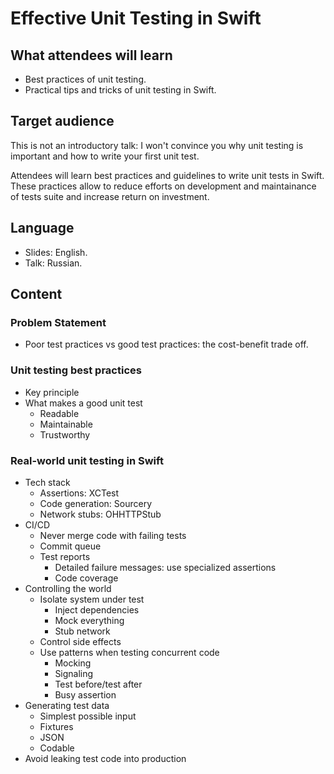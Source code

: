 
# Effective Unit Testing in Swift

## What attendees will learn

- Best practices of unit testing.
- Practical tips and tricks of unit testing in Swift.

## Target audience

This is not an introductory talk: I won't convince you why unit testing is important and how to write your first unit test.

Attendees will learn best practices and guidelines to write unit tests in Swift. These practices allow to reduce efforts on development and maintainance of tests suite and increase return on investment.

## Language

- Slides: English.  
- Talk: Russian.

## Content

### Problem Statement

- Poor test practices vs good test practices: the cost-benefit trade off.

### Unit testing best practices

- Key principle
- What makes a good unit test
  - Readable
  - Maintainable
  - Trustworthy
    
### Real-world unit testing in Swift

- Tech stack
  - Assertions: XCTest
  - Code generation: Sourcery
  - Network stubs: OHHTTPStub
- CI/CD
  - Never merge code with failing tests
  - Commit queue
  - Test reports
    - Detailed failure messages: use specialized assertions
    - Code coverage
- Controlling the world
  - Isolate system under test
    - Inject dependencies
    - Mock everything
    - Stub network
  - Control side effects
  - Use patterns when testing concurrent code
    - Mocking
    - Signaling
    - Test before/test after
    - Busy assertion
- Generating test data
  - Simplest possible input
  - Fixtures
  - JSON
  - Codable
- Avoid leaking test code into production

